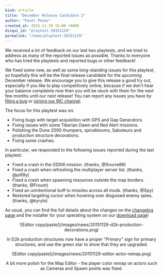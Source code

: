 ```yaml
---
kind: article
title: "December Release Candidate 2"
author: "Pavel Penev"
created_at: 2015-11-29 15:00 +0000
disqus_id: "playtest-20151129"
permalink: "/news/playtest-20151129"
---
```


We received a lot of feedback on our last two playtests, and we tried to address as many of the reported issues as possible.  Thanks to everyone who has tried the playtests and reported bugs or other feedback!

We fixed some new, as well as some long-standing issues for this playtest, so hopefully this will be the final release candidate for the upcoming December release.  We encourage you to give this release a good try out, especially if you like to play competitively online, because if we don't hear your balance complaints now then you will be stuck with them for the next few months until our next release!  You can report any issues you have by [filing a bug](http://bugs.openra.net) or [joining our IRC channel](/community/).

The focus for this playtest was on:

* Fixing bugs with target acquisition with GPS and Gap Generators.
* Fixing issues with some Tiberian Dawn and Red Alert missions.
* Polishing the Dune 2000 thumpers, spiceblooms, Saboteurs and production structure decorations.
* Fixing some crashes.

In particular, we responded to the following issues reported during the last playtest:

* Fixed a crash in the GDI06 mission. (thanks, @Snurre86)
* Fixed a crash when refreshing the multiplayer server list. (thanks, @pi99y)
* Fixed a crash when spawning resources outside the map borders. (thanks, @Frount)
* Fixed an unintentional buff to missiles across all mods. (thanks, @Spy)
* Restored targeting cursor when hovering over disguised enemy spies. (thanks, @kyrylo)

As usual, you can find the full details about the changes on the [changelog page](https://github.com/OpenRA/OpenRA/wiki/Changelog/36203a1fdc608d380964485bac9d8671a5658983) and the installer for your operating system on our [download page](/download/)!

<div style="text-align:center" markdown="1">
![Editor copy/paste](/images/news/20151129-d2k-production-decorations.png)

In D2k production structures now have a proper "Primary" sign for primary structures,
and use the green star to show that they are upgraded.
</div>

<div style="text-align:center" markdown="1">
![Editor copy/paste](/images/news/20151129-editor-actor-remap.png)

A bit more polish for the Map Editor - the player color remap on actors such as Cameras and Spawn points was fixed.
</div>